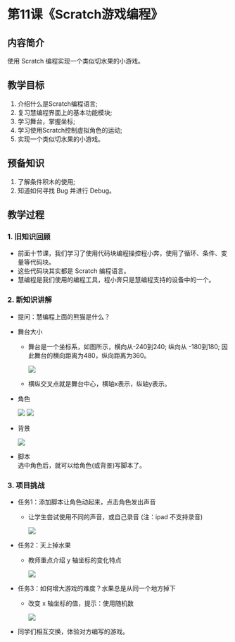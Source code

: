 <!-- # 机器人编程入门学习 -->
<link rel="stylesheet" type="text/css" href="./style.css" />

# 第11课《Scratch游戏编程》

## 内容简介

使用 Scratch 编程实现一个类似切水果的小游戏。

## 教学目标

1. 介绍什么是Scratch编程语言;
1. 复习慧编程界面上的基本功能模块;
1. 学习舞台，掌握坐标;
1. 学习使用Scratch控制虚拟角色的运动;
1. 实现一个类似切水果的小游戏。

## 预备知识

1. 了解条件积木的使用;
1. 知道如何寻找 Bug 并进行 Debug。

## 教学过程

### 1. 旧知识回顾

- 前面十节课，我们学习了使用代码块编程操控程小奔，使用了循环、条件、变量等代码块。
- 这些代码块其实都是 Scratch 编程语言。
- 慧编程是我们使用的编程工具，程小奔只是慧编程支持的设备中的一个。

### 2. 新知识讲解

- 提问：慧编程上面的熊猫是什么？

- 舞台大小
  - 舞台是一个坐标系，如图所示，横向从-240到240; 纵向从 -180到180; 因此舞台的横向距离为480，纵向距离为360。

    <img src="./images/11-1.png" class="width600" />

  - 横纵交叉点就是舞台中心，横轴x表示，纵轴y表示。

- 角色

  <img src="./images/11-3.png" class="width600" />
  <img src="./images/11-2.png" class="width600" />

- 背景

  <img src="./images/11-4.png" class="width300" />

- 脚本  
  选中角色后，就可以给角色(或背景)写脚本了。

### 3. 项目挑战

- 任务1：添加脚本让角色动起来，点击角色发出声音
  - 让学生尝试使用不同的声音，或自己录音 (注：ipad 不支持录音)

    <img src="./images/11-5.png" class="width600" />

- 任务2：天上掉水果
  - 教师重点介绍 y 轴坐标的变化特点
  
    <img src="./images/11-6.png" class="width300" />

- 任务3：如何增大游戏的难度？水果总是从同一个地方掉下
  - 改变 x 轴坐标的值，提示：使用随机数

    <img src="./images/11-7.png" class="width300" />

- 同学们相互交换，体验对方编写的游戏。
